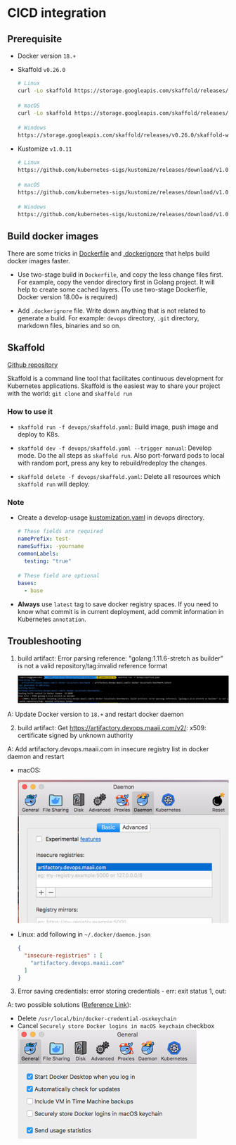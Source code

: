 # CICD integration

## Prerequisite

* Docker version `18.+`
* Skaffold `v0.26.0`

  ```bash
  # Linux
  curl -Lo skaffold https://storage.googleapis.com/skaffold/releases/v0.26.0/skaffold-linux-amd64 && chmod +x skaffold && sudo mv skaffold /usr/local/bin

  # macOS
  curl -Lo skaffold https://storage.googleapis.com/skaffold/releases/v0.26.0/skaffold-darwin-amd64 && chmod +x skaffold && sudo mv skaffold /usr/local/bin

  # Windows
  https://storage.googleapis.com/skaffold/releases/v0.26.0/skaffold-windows-amd64.exe
  ```

* Kustomize `v1.0.11`

  ```bash
  # Linux
  https://github.com/kubernetes-sigs/kustomize/releases/download/v1.0.11/kustomize_1.0.11_linux_amd64

  # macOS
  https://github.com/kubernetes-sigs/kustomize/releases/download/v1.0.11/kustomize_1.0.11_darwin_amd64

  # Windows
  https://github.com/kubernetes-sigs/kustomize/releases/download/v1.0.11/kustomize_1.0.11_windows_amd64.exe
  ```

## Build docker images

  There are some tricks in [Dockerfile](Dockerfile) and [.dockerignore](../.dockerignore) that helps build docker images faster.

* Use two-stage build in `Dockerfile`, and copy the less change files first. For example, copy the vendor directory first in Golang project. It will help to create some cached layers. (To use two-stage Dockerfile, Docker version 18.00+ is required)

* Add `.dockerignore` file. Write down anything that is not related to generate a build. For example: `devops` directory, `.git` directory, markdown files, binaries and so on.


## Skaffold

[Github repository](https://github.com/GooglecontainerTools/skaffold)

Skaffold is a command line tool that facilitates continuous development for Kubernetes applications. Skaffold is the easiest way to share your project with the world: `git clone` and `skaffold run`

### How to use it

* `skaffold run -f devops/skaffold.yaml`: Build image, push image and deploy to K8s.

* `skaffold dev -f devops/skaffold.yaml --trigger manual`: Develop mode. Do the all steps as `skaffold run`. Also port-forward pods to local with random port, press any key to rebuild/redeploy the changes.

* `skaffold delete -f devops/skaffold.yaml`: Delete all resources which `skaffold run` will deploy.

### Note

* Create a develop-usage [kustomization.yaml](kustomization.yaml) in devops directory.

  ```yaml
  # These fields are required
  namePrefix: test-
  nameSuffix: -yourname
  commonLabels:
    testing: "true"

  # These field are optional
  bases:
    - base
  ```

* **Always** use `latest` tag to save docker registry spaces. If you need to know what commit is in current deployment, add commit information in Kubernetes `annotation`.

## Troubleshooting

1. build artifact: Error parsing reference: "golang:1.11.6-stretch as builder" is not a valid repository/tag:invalid reference format

    ![sample](../img/docker_version_issue01.jpg)

A: Update Docker version to `18.+` and restart docker daemon

2. build artifact: Get https://artifactory.devops.maaii.com/v2/: x509: certificate signed by unknown authority

A: Add artifactory.devops.maaii.com in insecure registry list in docker daemon and restart

* macOS:

  ![sample](../img/cert_issue02.png)

* Linux: add following in `~/.docker/daemon.json`

  ```json
  {
    "insecure-registries" : [
      "artifactory.devops.maaii.com"
    ]
  }
  ```

3. Error saving credentials: error storing credentials - err: exit status 1, out:

A: two possible solutions ([Reference Link](https://github.com/docker/for-mac/issues/2295)):

  * Delete `/usr/local/bin/docker-credential-osxkeychain`
  * Cancel `Securely store Docker logins in macOS keychain` checkbox
    ![sample](../img/cert_issue03.png)